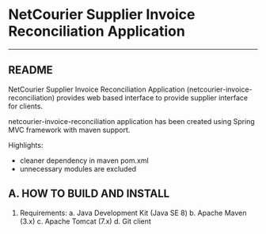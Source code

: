# NetCourier Supplier Invoice Reconciliation Application

------
README
------
NetCourier Supplier Invoice Reconciliation Application (netcourier-invoice-reconciliation) provides web based interface
to provide supplier interface for clients. 

netcourier-invoice-reconciliation application has been created using Spring MVC framework with maven support.

Highlights:
- cleaner dependency in maven pom.xml
- unnecessary modules are excluded

A. HOW TO BUILD AND INSTALL
---------------------------
1. Requirements:
  	a. Java Development Kit (Java SE 8)
  	b. Apache Maven (3.x)
  	c. Apache Tomcat (7.x)
  	d. Git client


